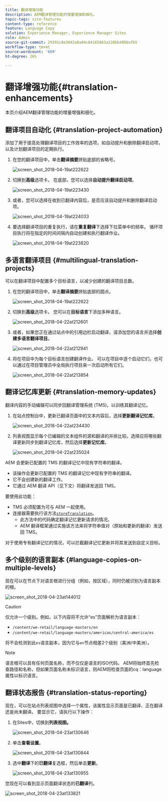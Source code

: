 ```yaml
---
title: 翻译增强功能
description: AEM翻译管理功能的增量增强和细化。
topic-tags: site-features
content-type: reference
feature: Language Copy
solution: Experience Manager, Experience Manager Sites
role: Admin
source-git-commit: 29391c8e3042a8a04c64165663a228bb4886afb5
workflow-type: tm+mt
source-wordcount: '669'
ht-degree: 26%

---
```


# 翻译增强功能{#translation-enhancements}

本页介绍AEM翻译管理功能的增量增强和细化。

## 翻译项目自动化 {#translation-project-automation}

添加了用于提高处理翻译项目的工作效率的选项，如自动提升和删除翻译启动项，以及计划翻译项目的定期执行。

1. 在您的翻译项目中，单击&#x200B;**翻译摘要**&#x200B;拼贴底部的省略号。

   ![screen_shot_2018-04-19at222622](assets/screen_shot_2018-04-19at222622.jpg)

1. 切换到&#x200B;**高级**&#x200B;选项卡。 在底部，您可以选择&#x200B;**自动提升翻译启动项**。

   ![screen_shot_2018-04-19at223430](assets/screen_shot_2018-04-19at223430.jpg)

1. 或者，您可以选择在收到已翻译内容后，是否应该自动提升和删除翻译启动项。

   ![screen_shot_2018-04-19at224033](assets/screen_shot_2018-04-19at224033.jpg)

1. 要选择翻译项目的重复执行，请在&#x200B;**重复翻译**&#x200B;下选择下拉菜单中的频率。 循环项目执行将在指定的时间间隔内自动创建和执行翻译作业。

   ![screen_shot_2018-04-19at223820](assets/screen_shot_2018-04-19at223820.jpg)

## 多语言翻译项目 {#multilingual-translation-projects}

可以在翻译项目中配置多个目标语言，以减少创建的翻译项目总数。

1. 在您的翻译项目中，单击&#x200B;**翻译摘要**&#x200B;拼贴底部的圆点。

   ![screen_shot_2018-04-19at222622](assets/screen_shot_2018-04-19at222622.jpg)

1. 切换到&#x200B;**高级**&#x200B;选项卡。 您可以在&#x200B;**目标语言**&#x200B;下添加多种语言。

   ![screen_shot_2018-04-22at212601](assets/screen_shot_2018-04-22at212601.jpg)

1. 或者，如果您正在通过站点中的引用边栏启动翻译，请添加您的语言并选择&#x200B;**创建多语言翻译项目**。

   ![screen_shot_2018-04-22at212941](assets/screen_shot_2018-04-22at212941.jpg)

1. 将在项目中为每个目标语言创建翻译作业。 可以在项目中逐个启动它们，也可以通过在项目管理员中全局执行项目来一次启动所有它们。

   ![screen_shot_2018-04-22at213854](assets/screen_shot_2018-04-22at213854.jpg)

## 翻译记忆库更新 {#translation-memory-updates}

翻译内容的手动编辑可以同步回翻译管理系统 (TMS)，以训练其翻译记忆。

1. 在站点控制台中，更新已翻译页面中的文本内容后，选择&#x200B;**更新翻译记忆库**。

   ![screen_shot_2018-04-22at234430](assets/screen_shot_2018-04-22at234430.jpg)

1. 列表视图显示每个已编辑的文本组件的源和翻译的并排比较。选择应将哪些翻译更新同步到翻译记忆库，然后选择&#x200B;**更新记忆库**。

   ![screen_shot_2018-04-22at235024](assets/screen_shot_2018-04-22at235024.jpg)

AEM 会更新已配置的 TMS 的翻译记忆中现有字符串的翻译。

* 该操作会更新已配置的 TMS 的翻译记忆中现有字符串的翻译。
* 它不会创建新的翻译工作。
* 它通过 AEM 翻译 API（见下文）将翻译发送回 TMS。

要使用此功能：

* TMS 必须配置为可与 AEM 一起使用。
* 连接器需要执行该方法[`storeTranslation`](https://developer.adobe.com/experience-manager/reference-materials/cloud-service/javadoc/com/adobe/granite/translation/api/TranslationService.html)。
   * 此方法中的代码确定翻译记忆更新请求的情况。
   * AEM 翻译框架通过实施该方法来将字符串值对（原始和更新的翻译）发送回 TMS。

对于使用专有翻译记忆的情况，可以拦截翻译记忆更新并将其发送到自定义目标。

## 多个级别的语言副本 {#language-copies-on-multiple-levels}

现在可以在节点下对语言根进行分组（例如，按区域），同时仍被识别为语言副本的根。

![screen_shot_2018-04-23at144012](assets/screen_shot_2018-04-23at144012.jpg)

>[!CAUTION]
>
>仅允许一个级别。例如，以下内容将不允许“es”页面解析为语言副本：
>
>* `/content/we-retail/language-masters/en`
>* `/content/we-retail/language-masters/americas/central-america/es`
>
>将不会检测到此`es`语言副本，因为它与`en`节点相差2个级别（美洲/中美洲）。

>[!NOTE]
>
>语言根可以具有任何页面名称，而不仅仅是语言的ISO代码。 AEM将始终首先检查路径和名称，但如果页面名称未标识语言，则AEM将检查页面的cq：language属性以标识语言。

## 翻译状态报告 {#translation-status-reporting}

现在，可以在站点列表视图中选择一个属性，该属性显示页面是已翻译、正在翻译还是尚未翻译。 要显示它，请执行以下操作：

1. 在Sites中，切换到&#x200B;**列表视图。**

   ![screen_shot_2018-04-23at130646](assets/screen_shot_2018-04-23at130646.jpg)

1. 单击&#x200B;**查看设置**。

   ![screen_shot_2018-04-23at130844](assets/screen_shot_2018-04-23at130844.jpg)

1. 选中&#x200B;**翻译**&#x200B;下的&#x200B;**已翻译**&#x200B;复选框，然后单击&#x200B;**更新**。

   ![screen_shot_2018-04-23at130955](assets/screen_shot_2018-04-23at130955.jpg)

您现在可以看到显示页面翻译状态的&#x200B;**已翻译**&#x200B;列。

![screen_shot_2018-04-23at133821](assets/screen_shot_2018-04-23at133821.jpg)
